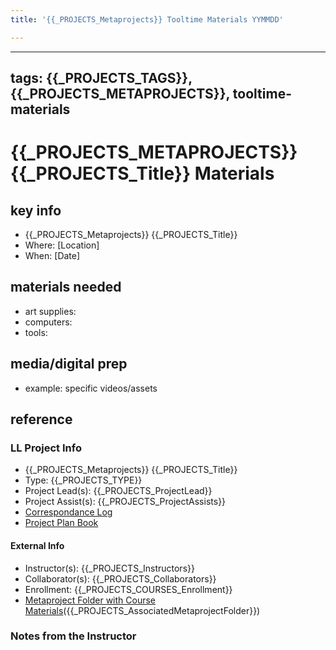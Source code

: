 ```yaml
---
title: '{{_PROJECTS_Metaprojects}} Tooltime Materials YYMMDD'

---
```


---
tags: {{_PROJECTS_TAGS}}, {{_PROJECTS_METAPROJECTS}}, tooltime-materials
---

#  {{_PROJECTS_METAPROJECTS}} {{_PROJECTS_Title}} Materials

## key info
- {{_PROJECTS_Metaprojects}} {{_PROJECTS_Title}}
- Where: [Location]
- When: [Date]

## materials needed

* art supplies: 
* computers: 
* tools: 
   
## media/digital prep
* example: specific videos/assets 


## reference
### LL Project Info
* {{_PROJECTS_Metaprojects}} {{_PROJECTS_Title}}
* Type: {{_PROJECTS_TYPE}}
* Project Lead(s): {{_PROJECTS_ProjectLead}}
* Project Assist(s): {{_PROJECTS_ProjectAssists}}
* [Correspondance Log]({{_PROJECTS_METAPROJECTS_CorrespondanceLog}})
* [Project Plan Book]({{ProjectPlanBookUrl}})

#### External Info
* Instructor(s): {{_PROJECTS_Instructors}}
* Collaborator(s): {{_PROJECTS_Collaborators}}
* Enrollment: {{_PROJECTS_COURSES_Enrollment}}
* [Metaproject Folder with Course Materials]({{_PROJECTS_AssociatedMetaprojectFolder}})({{_PROJECTS_AssociatedMetaprojectFolder}})

### Notes from the Instructor
